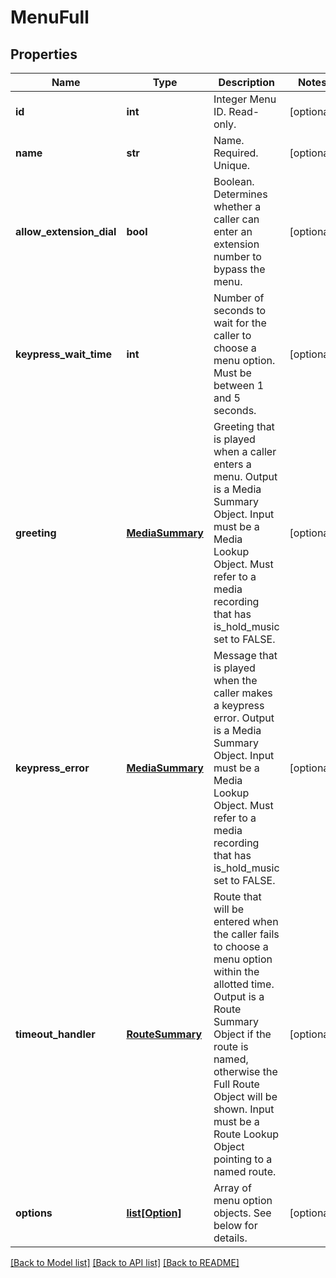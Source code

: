 # MenuFull

## Properties
Name | Type | Description | Notes
------------ | ------------- | ------------- | -------------
**id** | **int** | Integer Menu ID. Read-only. | [optional] 
**name** | **str** | Name. Required. Unique. | [optional] 
**allow_extension_dial** | **bool** | Boolean. Determines whether a caller can enter an extension number to bypass the menu. | [optional] 
**keypress_wait_time** | **int** | Number of seconds to wait for the caller to choose a menu option. Must be between 1 and 5 seconds. | [optional] 
**greeting** | [**MediaSummary**](MediaSummary.md) | Greeting that is played when a caller enters a menu. Output is a Media Summary Object. Input must be a Media Lookup Object. Must refer to a media recording that has is_hold_music set to FALSE. | [optional] 
**keypress_error** | [**MediaSummary**](MediaSummary.md) | Message that is played when the caller makes a keypress error. Output is a Media Summary Object. Input must be a Media Lookup Object. Must refer to a media recording that has is_hold_music set to FALSE. | [optional] 
**timeout_handler** | [**RouteSummary**](RouteSummary.md) | Route that will be entered when the caller fails to choose a menu option within the allotted time. Output is a Route Summary Object if the route is named, otherwise the Full Route Object will be shown. Input must be a Route Lookup Object pointing to a named route. | [optional] 
**options** | [**list[Option]**](Option.md) | Array of menu option objects. See below for details. | [optional] 

[[Back to Model list]](../README.md#documentation-for-models) [[Back to API list]](../README.md#documentation-for-api-endpoints) [[Back to README]](../README.md)


